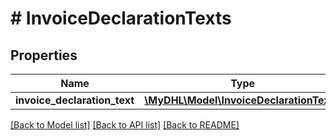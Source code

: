 # # InvoiceDeclarationTexts

## Properties

Name | Type | Description | Notes
------------ | ------------- | ------------- | -------------
**invoice_declaration_text** | [**\MyDHL\Model\InvoiceDeclarationText[]**](InvoiceDeclarationText.md) |  | 

[[Back to Model list]](../../README.md#documentation-for-models) [[Back to API list]](../../README.md#documentation-for-api-endpoints) [[Back to README]](../../README.md)


